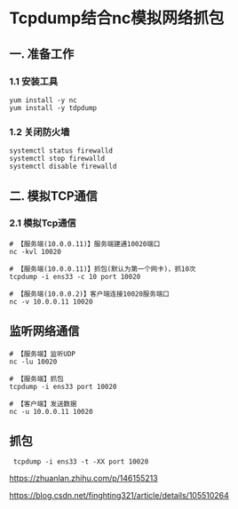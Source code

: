 # Tcpdump结合nc模拟网络抓包
## 一. 准备工作

### 1.1 安装工具

```shell
yum install -y nc
yum install -y tdpdump
```

### 1.2 关闭防火墙

```shell
systemctl status firewalld
systemctl stop firewalld
systemctl disable firewalld
```



## 二. 模拟TCP通信

### 2.1 模拟Tcp通信

```shell
# 【服务端(10.0.0.11)】服务端建通10020端口
nc -kvl 10020

# 【服务端(10.0.0.11)】抓包(默认为第一个网卡)，抓10次
tcpdump -i ens33 -c 10 port 10020

# 【服务端(10.0.0.2)】客户端连接10020服务端口
nc -v 10.0.0.11 10020
```





## 监听网络通信

```shell
# 【服务端】监听UDP
nc -lu 10020

# 【服务端】抓包
tcpdump -i ens33 port 10020

# 【客户端】发送数据
nc -u 10.0.0.11 10020
```





## 抓包

```shell
 tcpdump -i ens33 -t -XX port 10020
```







https://zhuanlan.zhihu.com/p/146155213

https://blog.csdn.net/finghting321/article/details/105510264

